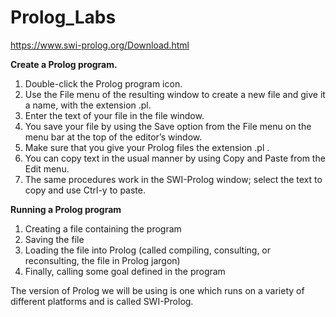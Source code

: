 # Prolog_Labs
https://www.swi-prolog.org/Download.html


**Create a Prolog program.**
1. Double-click the Prolog program icon.
2. Use the File menu of the resulting window to create a new file and give it a name, with the extension .pl.
3. Enter the text of your file in the file window.
4. You save your file by using the Save option from the File menu on the menu bar at the top of the editor’s window.
5. Make sure that you give your Prolog files the extension .pl .
6. You can copy text in the usual manner by using Copy and Paste from the Edit menu.
7. The same procedures work in the SWI-Prolog window; select the text to copy and use Ctrl-y to paste.

**Running a Prolog program**
1. Creating a file containing the program
2. Saving the file
3. Loading the file into Prolog (called compiling, consulting, or reconsulting, the file in Prolog jargon)
4. Finally, calling some goal defined in the program

The version of Prolog we will be using is one which runs on a variety of different platforms and is called SWI-Prolog.
